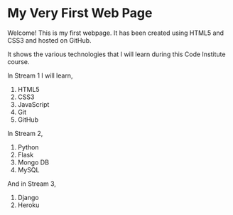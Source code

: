 # My Very First Web Page

Welcome!
This is my first webpage.
It has been created using HTML5 and CSS3 and hosted on GitHub.

It shows the various technologies that I will learn during this Code Institute course.

In Stream 1 I will learn,
1. HTML5
2. CSS3
3. JavaScript
4. Git 
5. GitHub

In Stream 2,
1. Python
2. Flask
3. Mongo DB
4. MySQL

And in Stream 3,
1. Django
2. Heroku